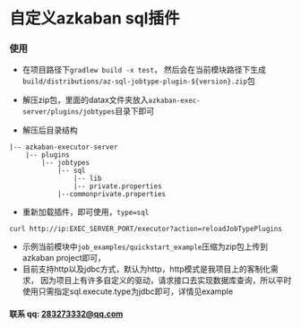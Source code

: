 # 自定义azkaban sql插件

### 使用
- 在项目路径下`gradlew build -x test`，
然后会在当前模块路径下生成
`build/distributions/az-sql-jobtype-plugin-${version}.zip`包
- 解压zip包，里面的datax文件夹放入`azkaban-exec-server/plugins/jobtypes`目录下即可

- 解压后目录结构
```
|-- azkaban-executor-server
    |-- plugins
        |-- jobtypes
            |-- sql
                |-- lib
                |-- private.properties
            |--commonprivate.properties
```

- 重新加载插件，即可使用，`type=sql`
```shell
curl http://ip:EXEC_SERVER_PORT/executor?action=reloadJobTypePlugins
```
- 示例当前模块中`job_examples/quickstart_example`压缩为zip包上传到azkaban project即可，
- 目前支持http以及jdbc方式，默认为http，http模式是我项目上的客制化需求，
因为项目上有许多自定义的驱动，请求接口去实现数据库查询，所以平时使用只需指定sql.execute.type为jdbc即可，详情见example

#### 联系 qq: 283273332@qq.com